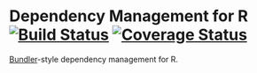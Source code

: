 Dependency Management for R [![Build Status](https://travis-ci.org/robertzk/lockbox.svg?branch=master)](https://travis-ci.org/robertzk/lockbox) [![Coverage Status](https://coveralls.io/repos/robertzk/lockbox/badge.svg?branch=master)](https://coveralls.io/r/robertzk/lockbox)
===========

[Bundler](http://bundler.io/)-style dependency management for R.


